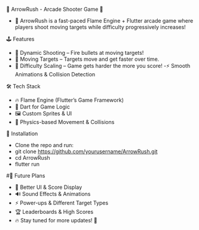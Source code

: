 📌 ArrowRush - Arcade Shooter Game 🎯
 - 🚀 ArrowRush is a fast-paced Flame Engine + Flutter arcade game where players shoot moving targets while difficulty progressively increases!

🕹️ Features
 - 🎯 Dynamic Shooting – Fire bullets at moving targets!
 - 🔄 Moving Targets – Targets move and get faster over time.
 - 🚀 Difficulty Scaling – Game gets harder the more you score!
 -⚡ Smooth Animations & Collision Detection

🛠️ Tech Stack
 - 🔥 Flame Engine (Flutter’s Game Framework)
 - 🎯 Dart for Game Logic
 - 🖼️ Custom Sprites & UI
 - 🚀 Physics-based Movement & Collisions

📂 Installation
 - Clone the repo and run:
 - git clone https://github.com/yourusername/ArrowRush.git
 - cd ArrowRush
 - flutter run

#📌 Future Plans
 - 🎨 Better UI & Score Display
 - 🔊 Sound Effects & Animations
 - ⚡ Power-ups & Different Target Types
 - 🏆 Leaderboards & High Scores
 - 🔥 Stay tuned for more updates! 🚀
